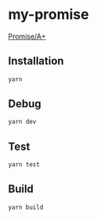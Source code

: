 # my-promise

[Promise/A+](https://promisesaplus.com/)

## Installation

```cmd
yarn
```

## Debug

```cmd
yarn dev
```

## Test

```cmd
yarn test
```

## Build

```cmd
yarn build
```
